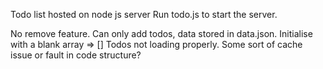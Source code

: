 Todo list hosted on node js server
Run todo.js to start the server.

No remove feature. Can only add todos, data stored in data.json. Initialise with a blank array => []
Todos not loading properly. Some sort of cache issue or fault in code structure?
